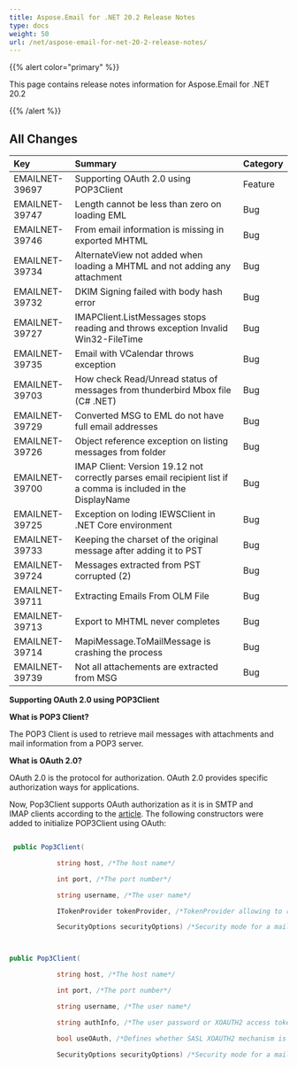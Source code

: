```yaml
---
title: Aspose.Email for .NET 20.2 Release Notes
type: docs
weight: 50
url: /net/aspose-email-for-net-20-2-release-notes/
---
```


{{% alert color="primary" %}} 

This page contains release notes information for Aspose.Email for .NET 20.2

{{% /alert %}} 
## **All Changes**

|**Key**|**Summary**|**Category**|
| :- | :- | :- |
|EMAILNET-39697|Supporting OAuth 2.0 using POP3Client|Feature|
|EMAILNET-39747|Length cannot be less than zero on loading EML|Bug|
|EMAILNET-39746|From email information is missing in exported MHTML|Bug|
|EMAILNET-39734|AlternateView not added when loading a MHTML and not adding any attachment|Bug|
|EMAILNET-39732|DKIM Signing failed with body hash error|Bug|
|EMAILNET-39727|IMAPClient.ListMessages stops reading and throws exception Invalid Win32-FileTime|Bug|
|EMAILNET-39735|Email with VCalendar throws exception|Bug|
|EMAILNET-39703|How check Read/Unread status of messages from thunderbird Mbox file (C# .NET)|Bug|
|EMAILNET-39729|Converted MSG to EML do not have full email addresses|Bug|
|EMAILNET-39726|Object reference exception on listing messages from folder|Bug|
|EMAILNET-39700|IMAP Client: Version 19.12 not correctly parses email recipient list if a comma is included in the DisplayName|Bug|
|EMAILNET-39725|Exception on loding IEWSClient in .NET Core environment|Bug|
|EMAILNET-39733|Keeping the charset of the original message after adding it to PST|Bug|
|EMAILNET-39724|Messages extracted from PST corrupted (2)|Bug|
|EMAILNET-39711|Extracting Emails From OLM File|Bug|
|EMAILNET-39713|Export to MHTML never completes|Bug|
|EMAILNET-39714|MapiMessage.ToMailMessage is crashing the process|Bug|
|EMAILNET-39739|Not all attachements are extracted from MSG|Bug|

**Supporting OAuth 2.0 using POP3Client**

**What is POP3 Client?**

The POP3 Client is used to retrieve mail messages with attachments and mail information from a POP3 server.

**What is OAuth 2.0?**

OAuth 2.0 is the protocol for authorization. OAuth 2.0 provides specific authorization ways for applications.

Now, Pop3Client supports OAuth authorization as it is in SMTP and IMAP clients according to the [article](/email/net/access-smtp-and-imap-server-using-oauth/).
The following constructors were added to initialize POP3Client using OAuth: 

``` cs

 public Pop3Client(

            string host, /*The host name*/

            int port, /*The port number*/ 

            string username, /*The user name*/

            ITokenProvider tokenProvider, /*TokenProvider allowing to retrieve access token*/

            SecurityOptions securityOptions) /*Security mode for a mail client*/



public Pop3Client(

            string host, /*The host name*/

            int port, /*The port number*/

            string username, /*The user name*/

            string authInfo, /*The user password or XOAUTH2 access token*/

            bool useOAuth, /*Defines whether SASL XOAUTH2 mechanism is used to login to the server*/

            SecurityOptions securityOptions) /*Security mode for a mail client*/

```
